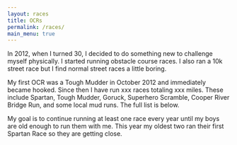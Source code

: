 ```yaml
---
layout: races
title: OCRs
permalink: /races/
main_menu: true
---
```


In 2012, when I turned 30, I decided to do something new to challenge myself physically. I started running obstacle course races. I also ran a 10k street race but I find normal street races a little boring. 

My first OCR was a Tough Mudder in October 2012 and immediately became hooked. Since then I have run xxx races totaling xxx miles. These include Spartan, Tough Mudder, Goruck, Superhero Scramble, Cooper River Bridge Run, and some local mud runs. The full list is below.

My goal is to continue running at least one race every year until my boys are old enough to run them with me. This year my oldest two ran their first Spartan Race so they are getting close.
